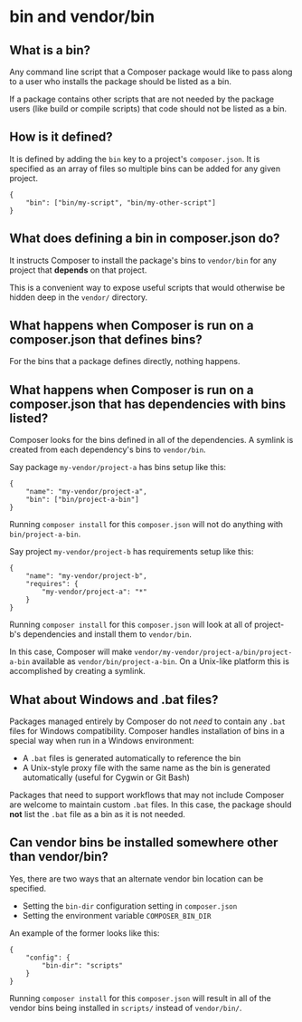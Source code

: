 # bin and vendor/bin

## What is a bin?

Any command line script that a Composer package would like to pass along
to a user who installs the package should be listed as a bin.

If a package contains other scripts that are not needed by the package
users (like build or compile scripts) that code should not be listed
as a bin.


## How is it defined?

It is defined by adding the `bin` key to a project's `composer.json`.
It is specified as an array of files so multiple bins can be added
for any given project.

    {
        "bin": ["bin/my-script", "bin/my-other-script"]
    }


## What does defining a bin in composer.json do?

It instructs Composer to install the package's bins to `vendor/bin`
for any project that **depends** on that project.

This is a convenient way to expose useful scripts that would
otherwise be hidden deep in the `vendor/` directory.


## What happens when Composer is run on a composer.json that defines bins?

For the bins that a package defines directly, nothing happens.


## What happens when Composer is run on a composer.json that has dependencies with bins listed?

Composer looks for the bins defined in all of the dependencies. A
symlink is created from each dependency's bins to `vendor/bin`.

Say package `my-vendor/project-a` has bins setup like this:

    {
        "name": "my-vendor/project-a",
        "bin": ["bin/project-a-bin"]
    }

Running `composer install` for this `composer.json` will not do
anything with `bin/project-a-bin`.

Say project `my-vendor/project-b` has requirements setup like this:

    {
        "name": "my-vendor/project-b",
        "requires": {
            "my-vendor/project-a": "*"
        }
    }

Running `composer install` for this `composer.json` will look at
all of project-b's dependencies and install them to `vendor/bin`.

In this case, Composer will make `vendor/my-vendor/project-a/bin/project-a-bin`
available as `vendor/bin/project-a-bin`. On a Unix-like platform
this is accomplished by creating a symlink.


## What about Windows and .bat files?

Packages managed entirely by Composer do not *need* to contain any
`.bat` files for Windows compatibility. Composer handles installation
of bins in a special way when run in a Windows environment:

 * A `.bat` files is generated automatically to reference the bin
 * A Unix-style proxy file with the same name as the bin is generated
   automatically (useful for Cygwin or Git Bash)

Packages that need to support workflows that may not include Composer
are welcome to maintain custom `.bat` files. In this case, the package
should **not** list the `.bat` file as a bin as it is not needed.


## Can vendor bins be installed somewhere other than vendor/bin?

Yes, there are two ways that an alternate vendor bin location can be specified.

 * Setting the `bin-dir` configuration setting in `composer.json`
 * Setting the environment variable `COMPOSER_BIN_DIR`

An example of the former looks like this:

    {
        "config": {
            "bin-dir": "scripts"
        }
    }

Running `composer install` for this `composer.json` will result in
all of the vendor bins being installed in `scripts/` instead of
`vendor/bin/`.